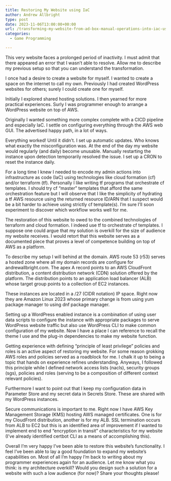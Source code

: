 ```yaml
---
title: Restoring My Website using IaC
author: Andrew Allbright
type: post
date: 2023-11-06T13:00:00+00:00
url: /transforming-my-website-from-ad-box-manual-operations-into-iac-using-terraform-and-cloudformation/
categories:
  - Game Programming

---
```

This very website faces a prolonged period of inactivity. I must admit that there appeared an error that I wasn’t able to resolve. Allow me to describe my previous setup so that you can understand the transformation.

I once had a desire to create a website for myself. I wanted to create a space on the internet to call my own. Previously I had created WordPress websites for others; surely I could create one for myself.

Initially I explored shared hosting solutions. I then yearned for more practical experiences. Surly I was programmer enough to arrange a WordPress website on top of AWS.

Originally I wanted something more complex complete with a CICD pipeline and especially IaC. I settle on configuring everything through the AWS web GUI. The advertised happy path, in a lot of ways.

Everything worked! Until it didn’t. I set up automatic updates. Who knows what exactly the misconfiguration was. At the end of the day my website would regularly (and daily) become unusable. Manually restarting the instance upon detection temporarily resolved the issue. I set up a CRON to reset the instance daily.

For a long time I knew I needed to encode my admin actions into infrastructure as code (IaC) using technologies like cloud formation (cf) and/or terraform (tf). Personally I like writing tf programs that orchestrate cf templates. I should try cf “master” templates that afford the same orchestration feature but I will observe that I like the simplicity of hydrating a tf AWS resource using the returned resource ID/ARN that I suspect would be a bit harder to achieve using strictly cf template(s). I’m sure I’ll soon experiment to discover which workflow works well for me.

The restoration of this website to owed to the combined technologies of terraform and cloud formation. I indeed use tf to orchestrate cf templates. I suppose one could argue that my solution is overkill for the size of audience my website receives. I would retort that this website serves as a documented piece that proves a level of competence building on top of AWS as a platform.

To describe my setup I will behind at the domain. AWS route 53 (r53) serves a hosted zone where all my domain records are configure for andrewallbright.com. The apex A record points to an AWS CloudFront distribution, a content distribution network (CDN) solution offered by the platform. The distribution points to an application load balancer (ALB) whose target group points to a collection of EC2 instances.

These instances are located in a /27 (CIDR notation) IP space. Right now they are Amazon Linux 2023 whose primary change is from using yum package manager to using dnf package manager.

Setting up a WordPress enabled instance is a combination of using user data scripts to configure the instance with appropriate packages to serve WordPress website traffic but also use WordPress CLI to make common configuration of my website. Now I have a place I can reference to recall the theme I use and the plug-in dependencies to make my website function.

Getting experience with defining “principle of least privilege” policies and roles is an active aspect of restoring my website. For some reason grokking AWS roles and policies served as a roadblock for me. I chalk it up to being a topic that hands on experience refines understanding. Anyways, I followed this principle while I defined network access lists (nacls), security groups (sgs), policies and roles (serving to be a composition of different context relevant policies).

Furthermore I want to point out that I keep my configuration data in Parameter Store and my secret data in Secrets Store. These are shared with my WordPress instances.

Secure communications is important to me. Right now I have AWS Key Management Storage (KMS) hosting AWS managed certificates. One is for my CloudFront distribution, another is for my ALB. SSL termination occurs from ALB to EC2 but this is an identified area of improvement if I wanted to implement end to end “encryption in transit” characteristics for my website (I’ve already identified certbot CLI as a means of accomplishing this).

Overall I’m very happy I’ve been able to restore this website’s functionality. I feel I’ve been able to lay a good foundation to expand my website’s capabilities on. Most of all I’m happy I’m back to writing about my programmer experiences again for an audience. Let me know what you think: is my architecture overkill? Would you design such a solution for a website with such a low audience (for now)? Share your thoughts please!